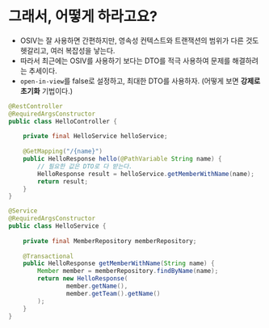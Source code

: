 # 그래서, 어떻게 하라고요?

- OSIV는 잘 사용하면 간편하지만, 영속성 컨텍스트와 트랜잭션의 범위가 다른 것도 헷갈리고, 여러 복잡성을 낳는다.
- 따라서 최근에는 OSIV를 사용하기 보다는 DTO를 적극 사용하여 문제를 해결하려는 추세이다.
- `open-in-view`를 false로 설정하고, 최대한 DTO를 사용하자. (어떻게 보면 **강제로 초기화** 기법이다.)

```java
@RestController
@RequiredArgsConstructor
public class HelloController {
    
    private final HelloService helloService;
    
    @GetMapping("/{name}")
    public HelloResponse hello(@PathVariable String name) {
        // 필요한 값은 DTO로 다 받는다.
        HelloResponse result = helloService.getMemberWithName(name);
        return result;
    }
}

@Service
@RequiredArgsConstructor
public class HelloService {
    
    private final MemberRepository memberRepository;
    
    @Transactional
    public HelloResponse getMemberWithName(String name) {
        Member member = memberRepository.findByName(name);
        return new HelloResponse(
                member.getName(),
                member.getTeam().getName()
        );
    }
}
```
